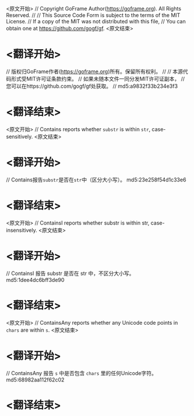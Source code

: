 
<原文开始>
// Copyright GoFrame Author(https://goframe.org). All Rights Reserved.
//
// This Source Code Form is subject to the terms of the MIT License.
// If a copy of the MIT was not distributed with this file,
// You can obtain one at https://github.com/gogf/gf.
<原文结束>

# <翻译开始>
// 版权归GoFrame作者(https://goframe.org)所有。保留所有权利。
//
// 本源代码形式受MIT许可证条款约束。
// 如果未随本文件一同分发MIT许可证副本，
// 您可以在https://github.com/gogf/gf处获取。
// md5:a9832f33b234e3f3
# <翻译结束>


<原文开始>
// Contains reports whether `substr` is within `str`, case-sensitively.
<原文结束>

# <翻译开始>
// Contains报告`substr`是否在`str`中（区分大小写）。 md5:23e258f54d1c33e6
# <翻译结束>


<原文开始>
// ContainsI reports whether substr is within str, case-insensitively.
<原文结束>

# <翻译开始>
// ContainsI 报告 substr 是否在 str 中，不区分大小写。 md5:1dee4dc6bff3de90
# <翻译结束>


<原文开始>
// ContainsAny reports whether any Unicode code points in `chars` are within `s`.
<原文结束>

# <翻译开始>
// ContainsAny 报告 `s` 中是否包含 `chars` 里的任何Unicode字符。 md5:68982aa112f62c02
# <翻译结束>

